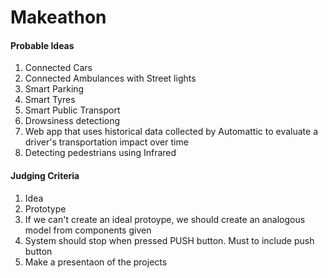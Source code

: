 # Makeathon

#### Probable Ideas
1. Connected Cars
2. Connected Ambulances with Street lights
3. Smart Parking
4. Smart Tyres
5. Smart Public Transport
6. Drowsiness detectiong
7. Web app that uses historical data collected by Automattic to evaluate a driver's transportation impact over time
8. Detecting pedestrians using Infrared



#### Judging Criteria
1. Idea
2. Prototype
3. If we can't create an ideal protoype, we should create an analogous model from components given
4. System should stop when pressed PUSH button. Must to include push button
5. Make a presentaon of the projects